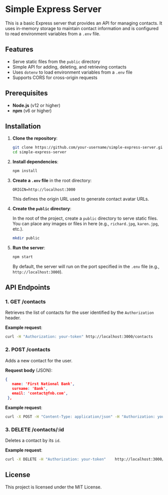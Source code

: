
# Simple Express Server

This is a basic Express server that provides an API for managing contacts. It uses in-memory storage to maintain contact information and is configured to read environment variables from a `.env` file.

## Features

- Serve static files from the `public` directory
- Simple API for adding, deleting, and retrieving contacts
- Uses `dotenv` to load environment variables from a `.env` file
- Supports CORS for cross-origin requests

## Prerequisites

- **Node.js** (v12 or higher)
- **npm** (v6 or higher)

## Installation

1. **Clone the repository**:

   ```bash
   git clone https://github.com/your-username/simple-express-server.git
   cd simple-express-server
   ```

2. **Install dependencies**:

   ```bash
   npm install
   ```

3. **Create a `.env` file** in the root directory:

   ```
   ORIGIN=http://localhost:3000
   ```

   This defines the origin URL used to generate contact avatar URLs.

4. **Create the `public` directory**:

   In the root of the project, create a `public` directory to serve static files. You can place any images or files in here (e.g., `richard.jpg`, `karen.jpg`, etc.).

   ```bash
   mkdir public
   ```

5. **Run the server**:

   ```bash
   npm start
   ```

   By default, the server will run on the port specified in the `.env` file (e.g., `http://localhost:3000`).

## API Endpoints

### 1. **GET /contacts**

   Retrieves the list of contacts for the user identified by the `Authorization` header.

   **Example request**:

   ```bash
   curl -H "Authorization: your-token" http://localhost:3000/contacts
   ```

### 2. **POST /contacts**

   Adds a new contact for the user.

   **Request body** (JSON):
   ```json
   {
      name: 'First National Bank',
      surname: 'Bank',
      email: 'contact@fnb.com',
    },
   ```

   **Example request**:

   ```bash
   curl -X POST -H "Content-Type: application/json" -H "Authorization: your-token"    -d '{"name": "John Doe", "handle": "@johndoe"}'    http://localhost:3000/contacts
   ```

### 3. **DELETE /contacts/:id**

   Deletes a contact by its `id`.

   **Example request**:

   ```bash
   curl -X DELETE -H "Authorization: your-token"    http://localhost:3000/contacts/contact-id
   ```

## License

This project is licensed under the MIT License.
